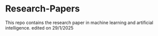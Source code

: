 # Research-Papers
This repo contains the research paper in machine learning and artificial intelligence.
edited on 29/1/2025

